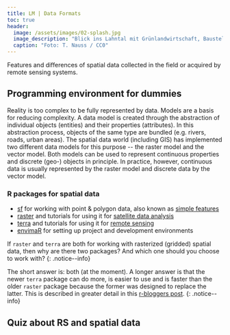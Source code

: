 ```yaml
---
title: LM | Data Formats
toc: true
header:
  image: /assets/images/02-splash.jpg
  image_description: "Blick ins Lahntal mit Grünlandwirtschaft, Baustelle für Stromtrassen und Regenbogen."
  caption: "Foto: T. Nauss / CC0"
---
```


Features and differences of spatial data collected in the field or acquired by remote sensing systems.
<!--more-->

## Programming environment for dummies
Reality is too complex to be fully represented by data. Models are a basis for reducing complexity. A data model is created through the abstraction of individual objects (entities) and their properties (attributes). In this abstraction process, objects of the same type are bundled (e.g. rivers, roads, urban areas). The spatial data world (including GIS) has implemented two different data models for this purpose -- the raster model and the vector model. Both models can be used to represent continuous properties and discrete (geo-) objects in principle. In practice, however, continuous data is usually represented by the raster model and discrete data by the vector model.

### R packages for spatial data

* [sf](https://r-spatial.github.io/sf/) for working with point & polygon data, also known as [simple features](https://r-spatial.github.io/sf/articles/sf1.html)
* [raster](https://cran.r-project.org/web/packages/raster/index.html) and tutorials for using it for [satellite data analysis](https://rspatial.org/raster/rs/index.html)
* [terra](https://cran.r-project.org/web/packages/terra/index.html) and tutorials for using it for [remote sensing](https://rspatial.org/terra/rs/index.html)
* [envimaR](https://github.com/envima/envimaR) for setting up project and development environments

If `raster` and `terra` are both for working with rasterized (gridded) spatial data, then why are there two packages? And which one should you choose to work with?
{: .notice--info}

The short answer is: both (at the moment). A longer answer is that the newer `terra` package can do more, is easier to use and is faster than the older `raster` package because the former was designed to replace the latter. This is described in greater detail in this [r-bloggers post](https://www.r-bloggers.com/2021/05/a-comparison-of-terra-and-raster-packages/).
{: .notice--info}

## Quiz about RS and spatial data
